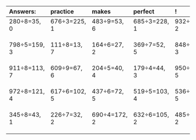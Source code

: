 | Answers: | practice | makes | perfect | ! |
| :--- | :--- | :--- | :--- | :--- |
| 280÷8=35, 0 | 676÷3=225, 1 | 483÷9=53, 6 | 685÷3=228, 1 | 932÷3=310, 2 | 
|   |   |   |   |   | 
|   |   |   |   |   | 
|   |   |   |   |   | 
| 798÷5=159, 3 | 111÷8=13, 7 | 164÷6=27, 2 | 369÷7=52, 5 | 848÷5=169, 3 | 
|   |   |   |   |   | 
|   |   |   |   |   | 
|   |   |   |   |   | 
| 911÷8=113, 7 | 609÷9=67, 6 | 204÷5=40, 4 | 179÷4=44, 3 | 950÷9=105, 5 | 
|   |   |   |   |   | 
|   |   |   |   |   | 
|   |   |   |   |   | 
| 972÷8=121, 4 | 617÷6=102, 5 | 437÷6=72, 5 | 519÷5=103, 4 | 536÷9=59, 5 | 
|   |   |   |   |   | 
|   |   |   |   |   | 
|   |   |   |   |   | 
| 345÷8=43, 1 | 226÷7=32, 2 | 690÷4=172, 2 | 632÷6=105, 2 | 485÷7=69, 2 | 
|   |   |   |   |   | 
|   |   |   |   |   | 
|   |   |   |   |   | 

